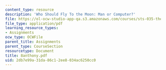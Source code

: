 ```yaml
---
content_type: resource
description: 'Who Should Fly To the Moon: Man or Computer?'
file: https://ol-ocw-studio-app-qa.s3.amazonaws.com/courses/sts-035-the-history-of-computing-spring-2004/2db7e99a31da86c12ee8034ac6250cc0_8anthony.pdf
file_type: application/pdf
learning_resource_types:
- Assignments
ocw_type: OCWFile
parent_title: Assignments
parent_type: CourseSection
resourcetype: Document
title: 8anthony.pdf
uid: 2db7e99a-31da-86c1-2ee8-034ac6250cc0
---
```

